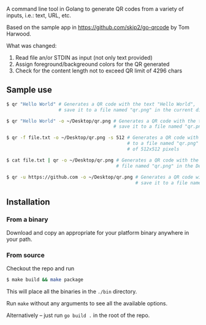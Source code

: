 A command line tool in Golang to generate QR codes from a variety of inputs, i.e.: text, URL, etc.

Based on the sample app in https://github.com/skip2/go-qrcode by Tom Harwood.

What was changed:

1. Read file an/or STDIN as input (not only text provided)
2. Assign foreground/backgreound colors for the QR generated
3. Check for the content length not to exceed QR limit of 4296 chars

## Sample use

```bash
$ qr "Hello World" # Generates a QR code with the text "Hello World", 
                   # save it to a file named "qr.png" in the current directory
```

```bash
$ qr "Hello World" -o ~/Desktop/qr.png # Generates a QR code with the text "Hello World", 
                                       # save it to a file named "qr.png" in the Desktop directory
```

```bash
$ qr -f file.txt -o ~/Desktop/qr.png -s 512 # Generates a QR code with the contents of the file "file.txt", save it 
                                            # to a file named "qr.png" in the Desktop directory, with a size 
                                            # of 512x512 pixels
```

```bash
$ cat file.txt | qr -o ~/Desktop/qr.png # Generates a QR code with the contents of the file "file.txt", save it to a 
                                        # file named "qr.png" in the Desktop directory
```

```bash
$ qr -u https://github.com -o ~/Desktop/qr.png # Generates a QR code with the URL "https://github.com", 
                                               # save it to a file named "qr.png" in the Desktop directory
```

## Installation

### From a binary 

Download and copy an appropriate for your platform binary anywhere in your path.

### From source

Checkout the repo and run

```bash
$ make build && make package
```

This will place all the binaries in the `./bin` directory.

Run `make` without any arguments to see all the available options.

Alternatively – just run `go build .` in the root of the repo.
